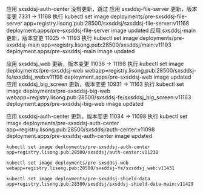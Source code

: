 





应用 sxsddsj-auth-center 没有更新，跳过
应用 sxsddsj-file-server 更新，版本变更 7331 -> 11168
执行 kubectl set image deployments/pre-sxsddsj-file-server app=registry.lisong.pub:28500/sxsddsj/sxsddsj-file-server:v11168
deployment.apps/pre-sxsddsj-file-server image updated
应用 sxsddsj-main 更新，版本变更 11025 -> 11193
执行 kubectl set image deployments/pre-sxsddsj-main app=registry.lisong.pub:28500/sxsddsj/main:v11193
deployment.apps/pre-sxsddsj-main image updated

应用 sxsddsj_web 更新，版本变更 11036 -> 11198
执行 kubectl set image deployments/pre-sxsddsj-web webapp=registry.lisong.pub:28500/sxsddsj-fe/sxsddsj_web:v11198
deployment.apps/pre-sxsddsj-web image updated
应用 sxsddsj_big_screen 更新，版本变更 10931 -> 11163
执行 kubectl set image deployments/pre-sxsddsj-big-web webapp=registry.lisong.pub:28500/sxsddsj-fe/sxsddsj_big_screen:v11163
deployment.apps/pre-sxsddsj-big-web image updated





应用 sxsddsj-auth-center 更新，版本变更 11034 -> 11098
执行 kubectl set image deployments/pre-sxsddsj-auth-center app=registry.lisong.pub:28500/sxsddsj/auth-center:v11098
deployment.apps/pre-sxsddsj-auth-center image updated





```
kubectl set image deployments/pre-sxsddsj-auth-center app=registry.lisong.pub:28500/sxsddsj/auth-center:v11230 
```





```
kubectl set image deployments/pre-sxsddsj-web webapp=registry.lisong.pub:28500/sxsddsj-fe/sxsddsj_web:v11431 
```





```
kubectl set image deployments/pre-sxsddsj-shield-data app=registry.lisong.pub:28500/sxsddsj/sxsddsj-shield-data-main:v11429
```



